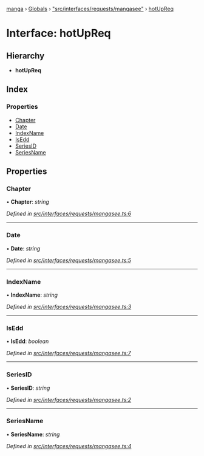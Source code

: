 [manga](../README.md) › [Globals](../globals.md) › ["src/interfaces/requests/mangasee"](../modules/_src_interfaces_requests_mangasee_.md) › [hotUpReq](_src_interfaces_requests_mangasee_.hotupreq.md)

# Interface: hotUpReq

## Hierarchy

* **hotUpReq**

## Index

### Properties

* [Chapter](_src_interfaces_requests_mangasee_.hotupreq.md#chapter)
* [Date](_src_interfaces_requests_mangasee_.hotupreq.md#date)
* [IndexName](_src_interfaces_requests_mangasee_.hotupreq.md#indexname)
* [IsEdd](_src_interfaces_requests_mangasee_.hotupreq.md#isedd)
* [SeriesID](_src_interfaces_requests_mangasee_.hotupreq.md#seriesid)
* [SeriesName](_src_interfaces_requests_mangasee_.hotupreq.md#seriesname)

## Properties

###  Chapter

• **Chapter**: *string*

*Defined in [src/interfaces/requests/mangasee.ts:6](https://github.com/tushar1210/manga-node/blob/a01e945/src/interfaces/requests/mangasee.ts#L6)*

___

###  Date

• **Date**: *string*

*Defined in [src/interfaces/requests/mangasee.ts:5](https://github.com/tushar1210/manga-node/blob/a01e945/src/interfaces/requests/mangasee.ts#L5)*

___

###  IndexName

• **IndexName**: *string*

*Defined in [src/interfaces/requests/mangasee.ts:3](https://github.com/tushar1210/manga-node/blob/a01e945/src/interfaces/requests/mangasee.ts#L3)*

___

###  IsEdd

• **IsEdd**: *boolean*

*Defined in [src/interfaces/requests/mangasee.ts:7](https://github.com/tushar1210/manga-node/blob/a01e945/src/interfaces/requests/mangasee.ts#L7)*

___

###  SeriesID

• **SeriesID**: *string*

*Defined in [src/interfaces/requests/mangasee.ts:2](https://github.com/tushar1210/manga-node/blob/a01e945/src/interfaces/requests/mangasee.ts#L2)*

___

###  SeriesName

• **SeriesName**: *string*

*Defined in [src/interfaces/requests/mangasee.ts:4](https://github.com/tushar1210/manga-node/blob/a01e945/src/interfaces/requests/mangasee.ts#L4)*
